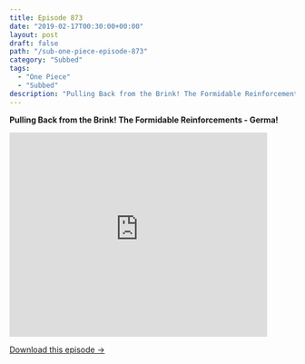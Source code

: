 ```yaml
---
title: Episode 873
date: "2019-02-17T00:30:00+00:00"
layout: post
draft: false
path: "/sub-one-piece-episode-873"
category: "Subbed"
tags:
  - "One Piece"
  - "Subbed"
description: "Pulling Back from the Brink! The Formidable Reinforcements - Germa!"
---
```


**Pulling Back from the Brink! The Formidable Reinforcements - Germa!**

<iframe width="640" height="360" src="https://www.rapidvideo.com/e/G6FRPHE4RO" frameborder="0" marginwidth=0 marginheight=0 scrolling=no allowfullscreen style="max-width:90%;"></iframe>

<a href="http://ouo.io/qs/eCodkFEQ?s=https://www.rapidvideo.com/d/G6FRPHE4RO" class="styled_a">Download this episode →</a>

